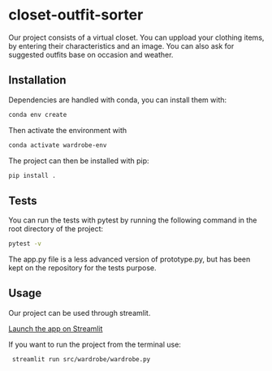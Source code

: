 # closet-outfit-sorter
Our project consists of a virtual closet. You can uppload your clothing items, by entering their characteristics and an image. You can also ask for suggested outfits base on occasion and weather. 

## Installation

Dependencies are handled with conda, you can install them with:
```sh
conda env create
```
Then activate the environment with
```sh
conda activate wardrobe-env
```
The project can then be installed with pip:
```sh
pip install .
```

## Tests

You can run the tests with pytest by running the following command in the root directory of the project:
```sh
pytest -v
```
The app.py file is a less advanced version of prototype.py, but has been kept on the repository for the tests purpose. 


## Usage
Our project can be used through streamlit. 

[Launch the app on Streamlit](https://your-app-name.streamlit.app)

If you want to run the project from the terminal use: 
```sh
 streamlit run src/wardrobe/wardrobe.py
```
